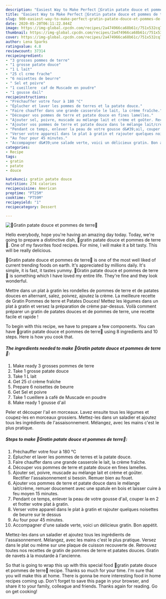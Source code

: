 ```yaml
---
description: "Easiest Way to Make Perfect 🥔Gratin patate douce et pommes de terre🍠"
title: "Easiest Way to Make Perfect 🥔Gratin patate douce et pommes de terre🍠"
slug: 900-easiest-way-to-make-perfect-gratin-patate-douce-et-pommes-de-terre
date: 2020-05-20T06:11:22.844Z
image: https://img-global.cpcdn.com/recipes/2a474966ca68b61c/751x532cq70/🥔gratin-patate-douce-et-pommes-de-terre🍠-photo-principale-de-la-recette.jpg
thumbnail: https://img-global.cpcdn.com/recipes/2a474966ca68b61c/751x532cq70/🥔gratin-patate-douce-et-pommes-de-terre🍠-photo-principale-de-la-recette.jpg
cover: https://img-global.cpcdn.com/recipes/2a474966ca68b61c/751x532cq70/🥔gratin-patate-douce-et-pommes-de-terre🍠-photo-principale-de-la-recette.jpg
author: Lena Sparks
ratingvalue: 4.8
reviewcount: 37314
recipeingredient:
- "3 grosses pommes de terre"
- "1 grosse patate douce"
- "1 L lait"
- "25 cl crme frache"
- "6 noisettes de beurre"
- " Sel et poivre"
- "1 cueillere  caf de Muscade en poudre"
- "1 gousse dail"
recipeinstructions:
- "Préchauffer votre four à 180 °C"
- "Éplucher et laver les pommes de terres et la patate douce."
- "Faire chauffer dans une grande casserole le lait, la crème fraîche."
- "Découper vos pommes de terre et patate douce en fines lamelles."
- "Ajouter sel, poivre, muscade au mélange lait et crème et goûter. Rectifier l&#39;assaisonnement si besoin. Remuer bien au fouet."
- "Ajouter vos pommes de terre et patate douce dans le mélange lait/crème, remuer doucement avec une spatule en bois et laisser cuire à feu moyen 15 minutes."
- "Pendant ce temps, enlever la peau de votre gousse d&#39;ail, couper la en 2 et frotter votre plat à gratin."
- "Verser votre appareil dans le plat à gratin et rajouter quelques noisettes de beurre sur le dessus"
- "Au four pour 45 minutes."
- "Accompagner d&#39;une salade verte, voici un délicieux gratin. Bon appétit."
categories:
- Recipe
tags:
- gratin
- patate
- douce

katakunci: gratin patate douce 
nutrition: 274 calories
recipecuisine: American
preptime: "PT25M"
cooktime: "PT59M"
recipeyield: "1"
recipecategory: Dessert

---
```



![🥔Gratin patate douce et pommes de terre🍠](https://img-global.cpcdn.com/recipes/2a474966ca68b61c/751x532cq70/🥔gratin-patate-douce-et-pommes-de-terre🍠-photo-principale-de-la-recette.jpg)

Hello everybody, hope you're having an amazing day today. Today, we're going to prepare a distinctive dish, 🥔gratin patate douce et pommes de terre🍠. One of my favorites food recipes. For mine, I will make it a bit tasty. This will be really delicious.

🥔Gratin patate douce et pommes de terre🍠 is one of the most well liked of current trending foods on earth. It's appreciated by millions daily. It's simple, it is fast, it tastes yummy. 🥔Gratin patate douce et pommes de terre🍠 is something which I have loved my entire life. They're fine and they look wonderful.

Mettre dans un plat à gratin les rondelles de pommes de terre et de patates douces en alternant, salez, poivrez, ajoutez la crème. La meilleure recette de Gratin Pommes de terre et Patates Douces! Mettez les légumes dans un plat à gratin et versez la préparation de crème par-dessus. Voilà comment préparer un gratin de patates douces et de pommes de terre, une recette facile et rapide !


To begin with this recipe, we have to prepare a few components. You can have 🥔gratin patate douce et pommes de terre🍠 using 8 ingredients and 10 steps. Here is how you cook that.

<!--inarticleads1-->

##### The ingredients needed to make 🥔Gratin patate douce et pommes de terre🍠:

1. Make ready 3 grosses pommes de terre
1. Take 1 grosse patate douce
1. Take 1 L lait
1. Get 25 cl crème fraîche
1. Prepare 6 noisettes de beurre
1. Get  Sel et poivre
1. Take 1 cueillere à café de Muscade en poudre
1. Make ready 1 gousse d&#39;ail


Peler et découper l&#39;ail en morceaux. Lavez ensuite tous les légumes et coupez-les en morceaux grossiers. Mettez-les dans un saladier et ajoutez tous les ingrédients de l&#39;assaisonnement. Mélangez, avec les mains c&#39;est le plus pratique. 

<!--inarticleads2-->

##### Steps to make 🥔Gratin patate douce et pommes de terre🍠:

1. Préchauffer votre four à 180 °C
1. Éplucher et laver les pommes de terres et la patate douce.
1. Faire chauffer dans une grande casserole le lait, la crème fraîche.
1. Découper vos pommes de terre et patate douce en fines lamelles.
1. Ajouter sel, poivre, muscade au mélange lait et crème et goûter. Rectifier l&#39;assaisonnement si besoin. Remuer bien au fouet.
1. Ajouter vos pommes de terre et patate douce dans le mélange lait/crème, remuer doucement avec une spatule en bois et laisser cuire à feu moyen 15 minutes.
1. Pendant ce temps, enlever la peau de votre gousse d&#39;ail, couper la en 2 et frotter votre plat à gratin.
1. Verser votre appareil dans le plat à gratin et rajouter quelques noisettes de beurre sur le dessus
1. Au four pour 45 minutes.
1. Accompagner d&#39;une salade verte, voici un délicieux gratin. Bon appétit.


Mettez-les dans un saladier et ajoutez tous les ingrédients de l&#39;assaisonnement. Mélangez, avec les mains c&#39;est le plus pratique. Versez dans le plat ou même sur une plaque de cuisson recouverte de. Retrouvez toutes nos recettes de gratin de pommes de terre et patates douces. Gratin de navets à la moutarde à l&#39;ancienne. 

So that is going to wrap this up with this special food 🥔gratin patate douce et pommes de terre🍠 recipe. Thanks so much for your time. I'm sure that you will make this at home. There is gonna be more interesting food in home recipes coming up. Don't forget to save this page in your browser, and share it to your family, colleague and friends. Thanks again for reading. Go on get cooking!
